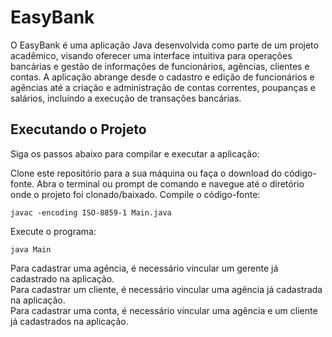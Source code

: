 # EasyBank

O EasyBank é uma aplicação Java desenvolvida como parte de um projeto acadêmico, visando oferecer uma interface intuitiva para operações bancárias e gestão de informações de funcionários, agências, clientes e contas. A aplicação abrange desde o cadastro e edição de funcionários e agências até a criação e administração de contas correntes, poupanças e salários, incluindo a execução de transações bancárias. 

## Executando o Projeto
Siga os passos abaixo para compilar e executar a aplicação:

Clone este repositório para a sua máquina ou faça o download do código-fonte.
Abra o terminal ou prompt de comando e navegue até o diretório onde o projeto foi clonado/baixado.
Compile o código-fonte:
```
javac -encoding ISO-8859-1 Main.java
```
Execute o programa:
```
java Main
```
Para cadastrar uma agência, é necessário vincular um gerente já cadastrado na aplicação.<br>
Para cadastrar um cliente, é necessário vincular uma agência já cadastrada na aplicação.<br>
Para cadastrar uma conta, é necessário vincular uma agência e um cliente já cadastrados na aplicação.

